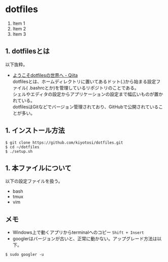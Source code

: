 # dotfiles
1. Item 1
1. Item 2
1. Item 3
## 1. dotfilesとは
  以下抜粋。  

- [ようこそdotfilesの世界へ - Qiita  ](https://qiita.com/yutakatay/items/c6c7584d9795799ee164)  
  dotfilesとは、ホームディレクトリに置いてあるドット(.)から始まる設定ファイル(
  .bashrcとか)を管理しているリポジトリのことである。  
  シェルやエディタの設定からアプリケーションの設定まで幅広いものが置かれている。  
  dotfilesはGitなどでバージョン管理されており、GitHubで公開されていることが多い。  

## 1. インストール方法  
~~~cd ~
$ git clone https://github.com/kiyotosi/dotfiles.git
$ cd ~/dotfiles
$ ./setup.sh
~~~

## 1. 本ファイルについて
以下の設定ファイルを扱う。
- bash  
- tmux  
- vim  

## メモ
- Windows上で動くアプリからterminalへのコピー `Shift + Insert`  
- googlerはバージョンが古いと、正常に動かない。アップグレード方法は以下。  
~~~
$ sudo googler -u
~~~
